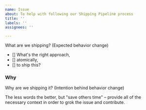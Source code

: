 ```yaml
---
name: Issue
about: To help with following our Shipping Pipeline process
title: ''
labels: ''
assignees: ''

---
```


What are we shipping? (Expected behavior change)

- [] What's the right approach,
- [] atomically,
- [] to ship this?

### Why

Why are we shipping it? (Intention behind behavior change)

The less words the better, but "save others time" – provide all of the necessary context in order to grok the issue and contribute.
